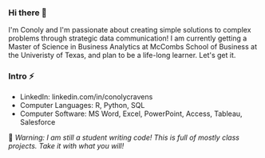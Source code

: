 ### Hi there 👋

I'm Conoly and I'm passionate about creating simple solutions to complex problems through strategic data communication! I am currently getting a Master of Science in Business Analytics at McCombs School of Business at the Univeristy of Texas, and plan to be a life-long learner. Let's get it. 

### Intro ⚡

* LinkedIn: linkedin.com/in/conolycravens 
* Computer Languages: R, Python, SQL
* Computer Software: MS Word, Excel, PowerPoint, Access, Tableau, Salesforce

🤔 *Warning: I am still a student writing code! This is full of mostly class projects. Take it with what you will!*

<!--
**conoly/conoly** is a ✨ _special_ ✨ repository because its `README.md` (this file) appears on your GitHub profile.

Here are some ideas to get you started:

- 🔭 I’m currently working on ...
- 🌱 I’m currently learning ...
- 👯 I’m looking to collaborate on ...
- 🤔 I’m looking for help with ...
- 💬 Ask me about ...
- 📫 How to reach me: ...
- 😄 Pronouns: ...
- ⚡ Fun fact: ...
-->
